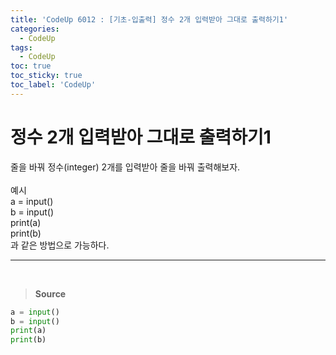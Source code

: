 ```yaml
---
title: 'CodeUp 6012 : [기초-입출력] 정수 2개 입력받아 그대로 출력하기1'
categories:
  - CodeUp
tags:
  - CodeUp
toc: true
toc_sticky: true
toc_label: 'CodeUp'
---
```


# 정수 2개 입력받아 그대로 출력하기1

줄을 바꿔 정수(integer) 2개를 입력받아 줄을 바꿔 출력해보자.
<br><br>
예시  
a = input()  
b = input()  
print(a)  
print(b)  
과 같은 방법으로 가능하다.

---

<br>

> **Source**

```python
a = input()
b = input()
print(a)
print(b)
```
